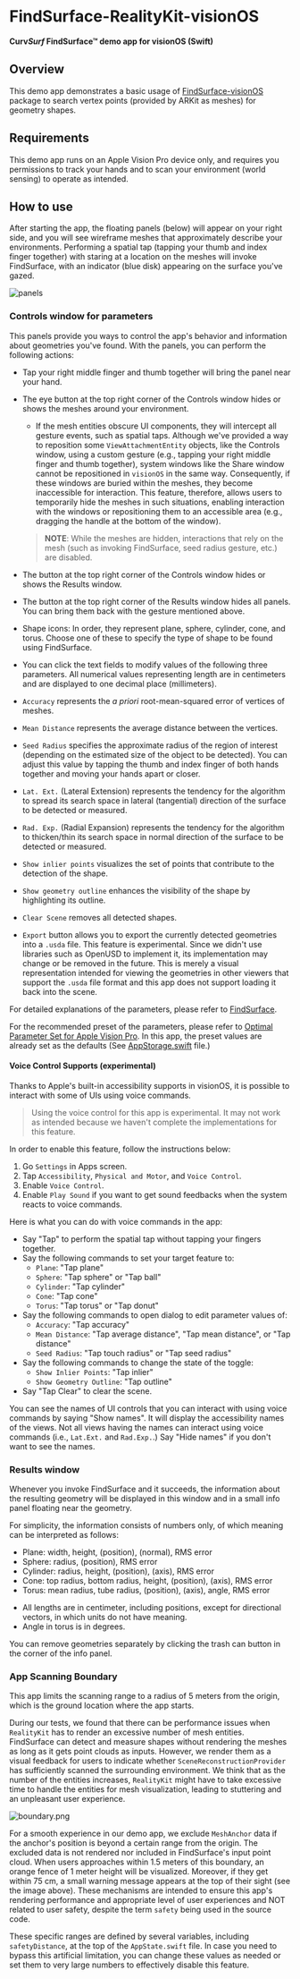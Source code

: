 # FindSurface-RealityKit-visionOS

**Curv*Surf* FindSurface™ demo app for visionOS (Swift)**

## Overview

This demo app demonstrates a basic usage of [FindSurface-visionOS](https://github.com/CurvSurf/FindSurface-visionOS/tree/main) package to search vertex points (provided by ARKit as meshes) for geometry shapes.

## Requirements

This demo app runs on an Apple Vision Pro device only, and requires you permissions to track your hands and to scan your environment (world sensing) to operate as intended.

## How to use

After starting the app, the floating panels (below) will appear on your right side, and you will see wireframe meshes that approximately describe your environments. Performing a spatial tap (tapping your thumb and index finger together) with staring at a location on the meshes will invoke FindSurface, with an indicator (blue disk) appearing on the surface you've gazed.

![panels](images/panels.png)

### Controls window for parameters

This panels provide you ways to control the app's behavior and information about geometries you've found. With the panels, you can perform the following actions:

- Tap your right middle finger and thumb together will bring the panel near your hand.
- The eye button at the top right corner of the Controls window hides or shows the meshes around your environment. 

   - If the mesh entities obscure UI components, they will intercept all gesture events, such as spatial taps. Although we've provided a way to reposition some `ViewAttachmentEntity` objects, like the Controls window, using a custom gesture (e.g., tapping your right middle finger and thumb together), system windows like the Share window cannot be repositioned in `visionOS` in the same way. Consequently, if these windows are buried within the meshes, they become inaccessible for interaction. This feature, therefore, allows users to temporarily hide the meshes in such situations, enabling interaction with the windows or repositioning them to an accessible area (e.g., dragging the handle at the bottom of the window).
  > **NOTE**: While the meshes are hidden, interactions that rely on the mesh (such as invoking FindSurface, seed radius gesture, etc.) are disabled.

- The button at the top right corner of the Controls window hides or shows the Results window.
- The button at the top right corner of the Results window hides all panels. You can bring them back with the gesture mentioned above.
- Shape icons: In order, they represent plane, sphere, cylinder, cone, and torus. Choose one of these to specify the type of shape to be found using FindSurface.
- You can click the text fields to modify values of the following three parameters. All numerical values representing length are in centimeters and are displayed to one decimal place (millimeters).
- `Accuracy` represents the *a priori* root-mean-squared error of vertices of meshes.
- `Mean Distance` represents the average distance between the vertices.
- `Seed Radius` specifies the approximate radius of the region of interest (depending on the estimated size of the object to be detected). You can adjust this value by tapping the thumb and index finger of both hands together and moving your hands apart or closer.
- `Lat. Ext.` (Lateral Extension) represents the tendency for the algorithm to spread its search space in lateral (tangential) direction of the surface to be detected or measured.
- `Rad. Exp.` (Radial Expansion) represents the tendency for the algorithm to thicken/thin its search space in normal direction of the surface to be detected or measured.
- `Show inlier points` visualizes the set of points that contribute to the detection of the shape.
- `Show geometry outline` enhances the visibility of the shape by highlighting its outline.
- `Clear Scene` removes all detected shapes.
- `Export` button allows you to export the currently detected geometries into a `.usda` file. This feature is experimental. Since we didn't use libraries such as OpenUSD to implement it, its implementation may change or be removed in the future. This is merely a visual representation intended for viewing the geometries in other viewers that support the `.usda` file format and this app does not support loading it back into the scene.

For detailed explanations of the parameters, please refer to [FindSurface](https://github.com/CurvSurf/FindSurface#how-does-it-work).

For the recommended preset of the parameters, please refer to [Optimal Parameter Set for Apple Vision Pro](https://github.com/CurvSurf/FindSurface-visionOS#optimal-parameter-set-for-apple-vision-pro). In this app, the preset values are already set as the defaults (See [AppStorage.swift](FindSurfaceST-visionOS/App/AppStorage.swift) file.)

#### Voice Control Supports (experimental)

Thanks to Apple's built-in accessibility supports in visionOS, it is possible to interact with some of UIs using voice commands.
> Using the voice control for this app is experimental. It may not work as intended because we haven't complete the implementations for this feature.

In order to enable this feature, follow the instructions below:
1. Go `Settings` in Apps screen.
2. Tap `Accessibility`, `Physical and Motor`, and `Voice Control`.
3. Enable `Voice Control`.
4. Enable `Play Sound` if you want to get sound feedbacks when the system reacts to voice commands.

Here is what you can do with voice commands in the app:
- Say "Tap" to perform the spatial tap without tapping your fingers together.
- Say the following commands to set your target feature to:
   - `Plane`: "Tap plane"
   - `Sphere`: "Tap sphere" or "Tap ball"
   - `Cylinder`: "Tap cylinder"
   - `Cone`: "Tap cone"
   - `Torus`: "Tap torus" or "Tap donut"
- Say the following commands to open dialog to edit parameter values of:
   - `Accuracy`: "Tap accuracy"
   - `Mean Distance`: "Tap average distance", "Tap mean distance", or "Tap distance"
   - `Seed Radius`: "Tap touch radius" or "Tap seed radius"
- Say the following commands to change the state of the toggle:
   - `Show Inlier Points`: "Tap inlier"
   - `Show Geometry Outline`: "Tap outline"
- Say "Tap Clear" to clear the scene.

You can see the names of UI controls that you can interact with using voice commands by saying "Show names". It will display the accessibility names of the views. Not all views having the names can interact using voice commands (i.e., `Lat.Ext.` and `Rad.Exp.`.) Say "Hide names" if you don't want to see the names.

### Results window

Whenever you invoke FindSurface and it succeeds, the information about the resulting geometry will be displayed in this window and in a small info panel floating near the geometry.

For simplicity, the information consists of numbers only, of which meaning can be interpreted as follows:

- Plane: width, height, (position), (normal), RMS error
- Sphere: radius, (position), RMS error
- Cylinder: radius, height, (position), (axis), RMS error
- Cone: top radius, bottom radius, height, (position), (axis), RMS error
- Torus: mean radius, tube radius, (position), (axis), angle, RMS error

* All lengths are in centimeter, including positions, except for directional vectors, in which units do not have meaning.
* Angle in torus is in degrees.

You can remove geometries separately by clicking the trash can button in the corner of the info panel.

### App Scanning Boundary

This app limits the scanning range to a radius of 5 meters from the origin, which is the ground location where the app starts.

During our tests, we found that there can be performance issues when `RealityKit` has to render an excessive number of mesh entities. FindSurface can detect and measure shapes without rendering the meshes as long as it gets point clouds as inputs. However, we render them as a visual feedback for users to indicate whether `SceneReconstructionProvider` has sufficiently scanned the surrounding environment. We think that as the number of the entities increases, `RealityKit` might have to take excessive time to handle the entities for mesh visualization, leading to stuttering and an unpleasant user experience.

![boundary.png](images/boundary.png)

For a smooth experience in our demo app, we exclude `MeshAnchor` data if the anchor's position is beyond a certain range from the origin. The excluded data is not rendered nor included in FindSurface's input point cloud. When users approaches within 1.5 meters of this boundary, an orange fence of 1 meter height will be visualized. Moreover, if they get within 75 cm, a small warning message appears at the top of their sight (see the image above). These mechanisms are intended to ensure this app's rendering performance and appropriate level of user experiences and NOT related to user safety, despite the term `safety` being used in the source code.

These specific ranges are defined by several variables, including `safetyDistance`, at the top of the `AppState.swift` file. In case you need to bypass this artificial limitation, you can change these values as needed or set them to very large numbers to effectively disable this feature.